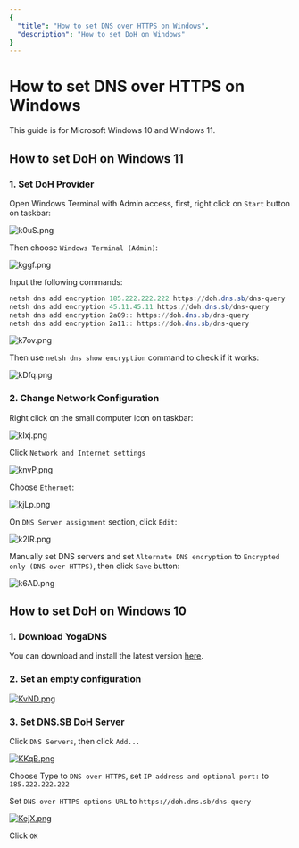 ```yaml
---
{
  "title": "How to set DNS over HTTPS on Windows",
  "description": "How to set DoH on Windows"
}
---
```


# How to set DNS over HTTPS on Windows

This guide is for Microsoft Windows 10 and Windows 11.

## How to set DoH on Windows 11

### 1. Set DoH Provider

Open Windows Terminal with Admin access, first, right click on `Start` button on taskbar:

![k0uS.png](https://s3.image.hosting/2022/02/28/k0uS.png)

Then choose `Windows Terminal (Admin)`:

![kggf.png](https://s3.image.hosting/2022/02/28/kggf.png)

Input the following commands:

```powershell
netsh dns add encryption 185.222.222.222 https://doh.dns.sb/dns-query
netsh dns add encryption 45.11.45.11 https://doh.dns.sb/dns-query
netsh dns add encryption 2a09:: https://doh.dns.sb/dns-query
netsh dns add encryption 2a11:: https://doh.dns.sb/dns-query
```

![k7ov.png](https://s3.image.hosting/2022/02/28/k7ov.png)

Then use `netsh dns show encryption` command to check if it works:

![kDfq.png](https://s3.image.hosting/2022/02/28/kDfq.png)

### 2. Change Network Configuration

Right click on the small computer icon on taskbar:

![kIxj.png](https://s3.image.hosting/2022/02/28/kIxj.png)

Click `Network and Internet settings`

![knvP.png](https://s3.image.hosting/2022/02/28/knvP.png)

Choose `Ethernet`:

![kjLp.png](https://s3.image.hosting/2022/02/28/kjLp.png)

On `DNS Server assignment` section, click `Edit`:

![k2IR.png](https://s3.image.hosting/2022/02/28/k2IR.png)

Manually set DNS servers and set `Alternate DNS encryption` to `Encrypted only (DNS over HTTPS)`, then click `Save` button:

![k6AD.png](https://s3.image.hosting/2022/02/28/k6AD.png)

## How to set DoH on Windows 10

### 1. Download YogaDNS

You can download and install the latest version [here](https://yogadns.com/download/).

### 2. Set an empty configuration

[![KvND.png](https://s3.image.hosting/2021/07/02/KvND.png)](https://s3.image.hosting/2021/07/02/KvND.png)

### 3. Set DNS.SB DoH Server

Click `DNS Servers`, then click `Add...`

[![KKqB.png](https://s3.image.hosting/2021/07/02/KKqB.png)](https://s3.image.hosting/2021/07/02/KKqB.png)

Choose Type to `DNS over HTTPS`, set `IP address and optional port:` to `185.222.222.222`

Set `DNS over HTTPS options URL` to `https://doh.dns.sb/dns-query`

[![KejX.png](https://s3.image.hosting/2021/07/02/KejX.png)](https://s3.image.hosting/2021/07/02/KejX.png)

Click `OK`